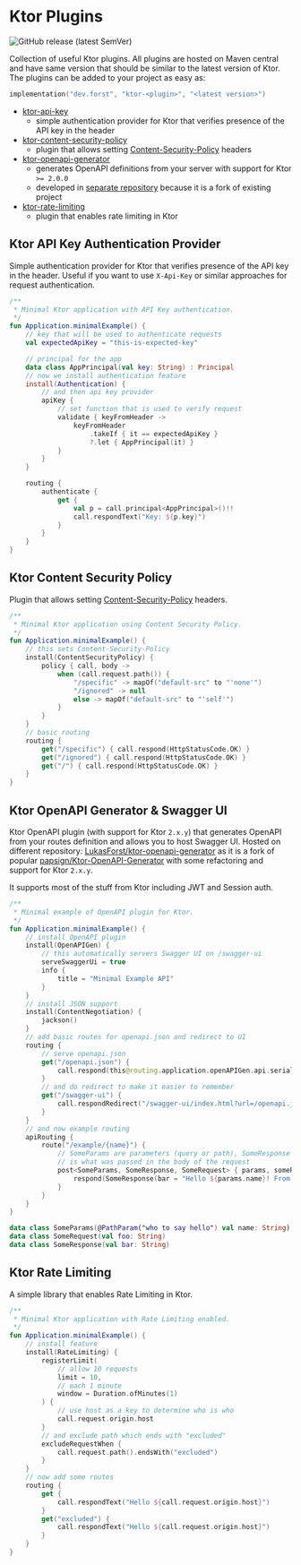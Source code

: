 # Ktor Plugins

![GitHub release (latest SemVer)](https://img.shields.io/github/v/release/LukasForst/ktor-plugins?style=flat-square)

Collection of useful Ktor plugins. All plugins are hosted on Maven central and have same version that should be similar
to the latest version of Ktor. The plugins can be added to your project as easy as:

```kotlin
implementation("dev.forst", "ktor-<plugin>", "<latest version>")
```

* [ktor-api-key](ktor-api-key)
    * simple authentication provider for Ktor that verifies presence of the API key in the header
* [ktor-content-security-policy](ktor-content-security-policy)
    * plugin that allows setting [Content-Security-Policy](https://developer.mozilla.org/en-US/docs/Web/HTTP/CSP)
      headers
* [ktor-openapi-generator](https://github.com/LukasForst/ktor-openapi-generator/)
    * generates OpenAPI definitions from your server with support for Ktor `>= 2.0.0`
    * developed in [separate repository](https://github.com/LukasForst/ktor-openapi-generator/) because it is a fork of
      existing project
* [ktor-rate-limiting](ktor-rate-limiting)
    * plugin that enables rate limiting in Ktor

## Ktor API Key Authentication Provider

Simple authentication provider for Ktor that verifies presence of the API key in the header. Useful if you want to
use `X-Api-Key` or similar approaches for request authentication.

```kotlin
/**
 * Minimal Ktor application with API Key authentication.
 */
fun Application.minimalExample() {
    // key that will be used to authenticate requests
    val expectedApiKey = "this-is-expected-key"

    // principal for the app
    data class AppPrincipal(val key: String) : Principal
    // now we install authentication feature
    install(Authentication) {
        // and then api key provider
        apiKey {
            // set function that is used to verify request
            validate { keyFromHeader ->
                keyFromHeader
                    .takeIf { it == expectedApiKey }
                    ?.let { AppPrincipal(it) }
            }
        }
    }

    routing {
        authenticate {
            get {
                val p = call.principal<AppPrincipal>()!!
                call.respondText("Key: ${p.key}")
            }
        }
    }
}
```

## Ktor Content Security Policy

Plugin that allows setting [Content-Security-Policy](https://developer.mozilla.org/en-US/docs/Web/HTTP/CSP) headers.

```kotlin
/**
 * Minimal Ktor application using Content Security Policy.
 */
fun Application.minimalExample() {
    // this sets Content-Security-Policy
    install(ContentSecurityPolicy) {
        policy { call, body ->
            when (call.request.path()) {
                "/specific" -> mapOf("default-src" to "'none'")
                "/ignored" -> null
                else -> mapOf("default-src" to "'self'")
            }
        }
    }
    // basic routing
    routing {
        get("/specific") { call.respond(HttpStatusCode.OK) }
        get("/ignored") { call.respond(HttpStatusCode.OK) }
        get("/") { call.respond(HttpStatusCode.OK) }
    }
}
```

## Ktor OpenAPI Generator & Swagger UI

Ktor OpenAPI plugin (with support for Ktor `2.x.y`) that generates OpenAPI from your routes definition and allows you to
host Swagger UI. Hosted on different
repository: [LukasForst/ktor-openapi-generator](https://github.com/LukasForst/ktor-openapi-generator/) as it is a fork
of popular [papsign/Ktor-OpenAPI-Generator](https://github.com/papsign/Ktor-OpenAPI-Generator) with some refactoring and
support for Ktor `2.x.y`.

It supports most of the stuff from Ktor including JWT and Session auth.

```kotlin
/**
 * Minimal example of OpenAPI plugin for Ktor.
 */
fun Application.minimalExample() {
    // install OpenAPI plugin
    install(OpenAPIGen) {
        // this automatically servers Swagger UI on /swagger-ui
        serveSwaggerUi = true
        info {
            title = "Minimal Example API"
        }
    }
    // install JSON support
    install(ContentNegotiation) {
        jackson()
    }
    // add basic routes for openapi.json and redirect to UI
    routing {
        // serve openapi.json
        get("/openapi.json") {
            call.respond(this@routing.application.openAPIGen.api.serialize())
        }
        // and do redirect to make it easier to remember
        get("/swagger-ui") {
            call.respondRedirect("/swagger-ui/index.html?url=/openapi.json", true)
        }
    }
    // and now example routing
    apiRouting {
        route("/example/{name}") {
            // SomeParams are parameters (query or path), SomeResponse is what the backend returns and SomeRequest
            // is what was passed in the body of the request
            post<SomeParams, SomeResponse, SomeRequest> { params, someRequest ->
                respond(SomeResponse(bar = "Hello ${params.name}! From body: ${someRequest.foo}."))
            }
        }
    }
}

data class SomeParams(@PathParam("who to say hello") val name: String)
data class SomeRequest(val foo: String)
data class SomeResponse(val bar: String)
```

## Ktor Rate Limiting

A simple library that enables Rate Limiting in Ktor.

```kotlin
/**
 * Minimal Ktor application with Rate Limiting enabled.
 */
fun Application.minimalExample() {
    // install feature
    install(RateLimiting) {
        registerLimit(
            // allow 10 requests
            limit = 10,
            // each 1 minute
            window = Duration.ofMinutes(1)
        ) {
            // use host as a key to determine who is who
            call.request.origin.host
        }
        // and exclude path which ends with "excluded"
        excludeRequestWhen {
            call.request.path().endsWith("excluded")
        }
    }
    // now add some routes
    routing {
        get {
            call.respondText("Hello ${call.request.origin.host}")
        }
        get("excluded") {
            call.respondText("Hello ${call.request.origin.host}")
        }
    }
}
```
